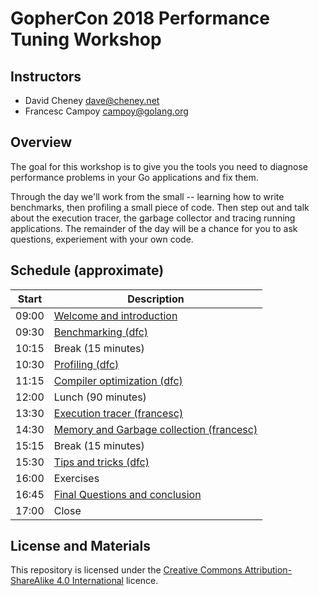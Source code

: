 # GopherCon 2018 Performance Tuning Workshop

## Instructors

- David Cheney <dave@cheney.net>
- Francesc Campoy <campoy@golang.org>

## Overview

The goal for this workshop is to give you the tools you need to diagnose performance problems in your Go applications and fix them.

Through the day we'll work from the small -- learning how to write benchmarks, then profiling a small piece of code. Then step out and talk about the execution tracer, the garbage collector  and tracing running applications. The remainder of the day will be a chance for you to ask questions, experiement with your own code.

## Schedule (approximate)

| Start | Description |
| --- | --- |
| 09:00 | [Welcome and introduction][1] |
| 09:30 | [Benchmarking (dfc)][2] |
| 10:15 | Break (15 minutes) |
| 10:30 | [Profiling (dfc)][3] |
| 11:15 | [Compiler optimization (dfc)][4]|
| 12:00 | Lunch (90 minutes) |
| 13:30 | [Execution tracer (francesc)][5] |
| 14:30 | [Memory and Garbage collection (francesc)][6] |
| 15:15 | Break (15 minutes) |
| 15:30 | [Tips and tricks (dfc)][7] |
| 16:00 | Exercises |
| 16:45 | [Final Questions and conclusion][8] |
| 17:00 | Close |


## License and Materials

This repository is licensed under the [Creative Commons Attribution-ShareAlike 4.0 International](https://creativecommons.org/licenses/by-sa/4.0/) licence.

[1]: 1-welcome/1-welcome.md
[2]: 2-benchmarking/benchmarking.md
[3]: 3-profiling/1-profiling.md
[4]: 4-compiler-optimisations/1-compiler-optimisations.md
[5]: 5-execution-tracer/1-execution-tracer.md
[6]: 6-memory-management/1-memory-management.md
[7]: 7-tips-and-tricks/1-tips-and-tricks.md
[8]: 8-conclusion/1-conclusion.md
